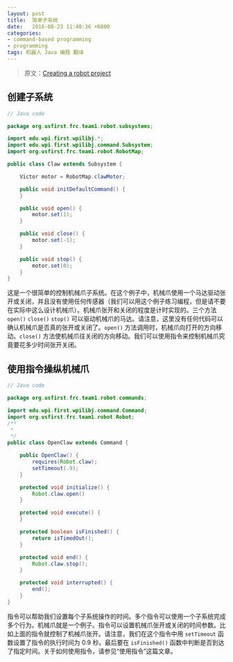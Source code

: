 ```yaml
---		
layout: post		
title:  简单子系统
date:   2016-08-23 11:40:36 +0800		
categories:
- command-based programming
- programming
tags: 机器人 Java 编程 翻译
---
```


> 原文：[Creating a robot project](http://wpilib.screenstepslive.com/s/4485/m/13809/l/599733-creating-a-robot-project)

## 创建子系统

```java
// Java code

package org.usfirst.frc.team1.robot.subsystems;

import edu.wpi.first.wpilibj.*;
import edu.wpi.first.wpilibj.command.Subsystem;
import org.usfirst.frc.team1.robot.RobotMap;

public class Claw extends Subsystem {

	Victor motor = RobotMap.clawMotor;

    public void initDefaultCommand() {
    }

    public void open() {
    	motor.set(1);
    }

    public void close() {
    	motor.set(-1);
    }

    public void stop() {
    	motor.set(0);
    }
}
```

这是一个很简单的控制机械爪子系统。在这个例子中，机械爪使用一个马达驱动张开或关闭，并且没有使用任何传感器（我们可以用这个例子练习编程，但是请不要在实际中这么设计机械爪）。机械爪张开和关闭的程度是计时实现的。三个方法 `open()` `close()` `stop()` 可以驱动机械爪的马达。请注意，这里没有任何代码可以确认机械爪是否真的张开或关闭了。`open()` 方法调用时，机械爪向打开的方向移动。`close()` 方法使机械爪往关闭的方向移动。我们可以使用指令来控制机械爪究竟要花多少时间张开关闭。

## 使用指令操纵机械爪

```java
// Java code

package org.usfirst.frc.team1.robot.commands;

import edu.wpi.first.wpilibj.command.Command;
import org.usfirst.frc.team1.robot.Robot;
/**
 *
 */
public class OpenClaw extends Command {

    public OpenClaw() {
        requires(Robot.claw);
        setTimeout(.9);
    }

    protected void initialize() {
    	Robot.claw.open()
    }

    protected void execute() {
    }

    protected boolean isFinished() {
        return isTimedOut();
    }

    protected void end() {
    	Robot.claw.stop();
    }

    protected void interrupted() {
    	end();
    }
}
```

指令可以帮助我们设置每个子系统操作的时间。多个指令可以使用一个子系统完成多个行为。机械爪就是一个例子。指令可以设置机械爪张开或关闭的时间参数。比如上面的指令就控制了机械爪张开。请注意，我们在这个指令中用 `setTimeout` 函数设置了指令的执行时间为 0.9 秒。最后要在 `isFinished()` 函数中判断是否到达了指定时间。关于如何使用指令，请参见“使用指令”这篇文章。
